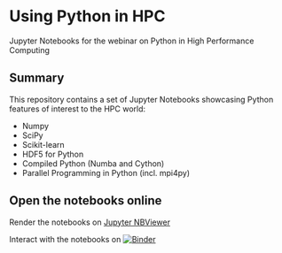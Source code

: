 # Using Python in HPC

Jupyter Notebooks for the webinar on Python in High Performance Computing

## Summary

This repository contains a set of Jupyter Notebooks showcasing Python features of interest to the HPC world:
* Numpy
* SciPy
* Scikit-learn
* HDF5 for Python
* Compiled Python (Numba and Cython)
* Parallel Programming in Python (incl. mpi4py)

## Open the notebooks online

Render the notebooks on [Jupyter NBViewer](https://nbviewer.jupyter.org/github/PawseySC/Using-Python-in-HPC/tree/master/notebooks/)

Interact with the notebooks on [![Binder](https://mybinder.org/badge_logo.svg)](https://mybinder.org/v2/gh/PawseySC/Using-Python-in-HPC/master)
